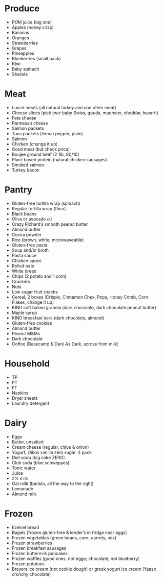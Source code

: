 # Produce

- POM juice (big one)
- Apples (honey crisp)
- Bananas
- Oranges
- Strawberries
- Grapes
- Pineapples
- Blueberries (small pack)
- Kiwi
- Baby spinach
- Shallots

# Meat

- Lunch meats (all natural turkey and one other meat)
- Cheese slices (pick two: baby Swiss, gouda, muenster, cheddar, havarti)
- Feta cheese
- Parmesan cheese
- Salmon packets
- Tuna packets (lemon pepper, plain)
- Salmon
- Chicken (change it up)
- Good meat (but check price)
- Boujee ground beef (2 1lb, 90/10)
- Plant-based protein (natural chicken sausages)
- Smoked salmon
- Turkey bacon

# Pantry

- Gluten-free tortilla wrap (spinach)
- Regular tortilla wrap (flour)
- Black beans
- Olive or avocado oil
- Crazy Richard’s smooth peanut butter 
- Almond butter
- Cocoa powder
- Rice (brown, white, microwaveable)
- Gluten-free pasta
- Soup and/or broth
- Pasta sauce
- Chicken sauce
- Rolled oats
- White bread
- Chips (2 potato and 1 corn)
- Crackers
- Nuts 
- Low sugar fruit snacks
- Cereal, 2 boxes (Crispix, Cinnamon Chex, Pops, Honey Comb, Corn Flakes, change it up)
- KIND soft baked granola (dark chocolate, dark chocolate peanut butter)
- Maple syrup
- KIND breakfast bars (dark chocolate, almond)
- Gluten-free cookies
- Almond butter
- Peanut M&Ms
- Dark chocolate
- Coffee (Basecamp & Dark As Dark, across from milk)

# Household

- TP
- PT
- FT
- Napkins
- Dryer sheets
- Laundry detergent 

# Dairy

- Eggs
- Butter, unsalted 
- Cream cheese (regular, chive & onion)
- Yogurt, Oikos vanilla zero sugar, 4 pack
- Diet soda (big coke ZERO)
- Club soda (blue schweppes)
- Tonic water
- Juice
- 2% milk
- Oat milk (barista, all the way to the right)
- Lemonade
- Almond milk

# Frozen

- Ezekiel bread
- Bagels (frozen gluten-free & lender’s in fridge near eggs)
- Frozen vegetables (green beans, corn, carrots, mix)
- Frozen strawberries
- Frozen breakfast sausages
- Frozen buttermilk pancakes
- Frozen waffles (good ones, not eggo; chocolate, not blueberry)
- Frozen potatoes 
- Breyers ice cream (not cookie dough) or greek yogurt ice cream (Yaaso crunchy chocolate)